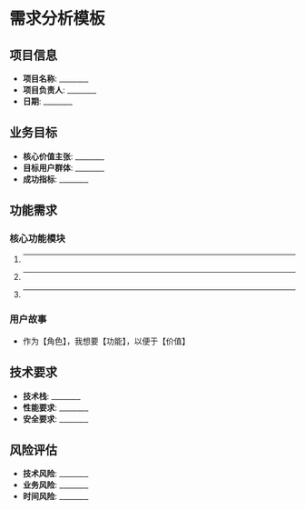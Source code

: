 # 需求分析模板

## 项目信息
- **项目名称**: ________
- **项目负责人**: ________
- **日期**: ________

## 业务目标
- **核心价值主张**: ________
- **目标用户群体**: ________
- **成功指标**: ________

## 功能需求
### 核心功能模块
1. ________
2. ________
3. ________

### 用户故事
- 作为【角色】，我想要【功能】，以便于【价值】

## 技术要求
- **技术栈**: ________
- **性能要求**: ________
- **安全要求**: ________

## 风险评估
- **技术风险**: ________
- **业务风险**: ________
- **时间风险**: ________